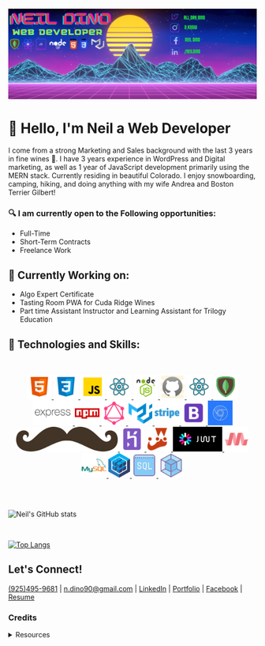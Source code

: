 ![Banner Image](./images/banner.png)

# &#128075; Hello, I'm Neil a Web Developer

I come from a strong Marketing and Sales background with the last 3 years in fine wines &#127863;.  I have 3 years experience in WordPress and Digital marketing, as well as 1 year of JavaScript development primarily using the MERN stack.  Currently residing in beautiful Colorado.  I enjoy snowboarding, camping, hiking, and doing anything with my wife Andrea and Boston Terrier Gilbert!

### &#128269; I am currently open to the Following opportunities:
* Full-Time
* Short-Term Contracts
* Freelance Work

## &#128296; Currently Working on: 

* Algo Expert Certificate
* Tasting Room PWA for Cuda Ridge Wines
* Part time Assistant Instructor and Learning Assistant for Trilogy Education

## &#129302; Technologies and Skills:
<br/>
<p align="center">
    <a href="https://neildino.tech">
        <img height="50rem" src="./images/logos/html.png">
        <img height="50rem" src="./images/logos/css.png">
        <img height="50rem" src="./images/logos/javascript.png">
        <img height="50rem" src="./images/logos/react.png">
        <img height="50rem" src="./images/logos/node.png">
        <img height="50rem" src="./images/logos/github.png">
        <img height="50rem" src="./images/logos/react.png">
        <img height="50rem" src="./images/logos/mongo.png">
        <img height="50rem" src="./images/logos/express.png">
        <img height="50rem" src="./images/logos/npm.png">
        <img height="50rem" src="./images/logos/graphql.png">
        <img height="50rem" src="./images/logos/materialui.png">
        <img height="50rem" src="./images/logos/stripe.png">
        <img height="50rem" src="./images/logos/bootstrap.png">
        <img height="50rem" src="./images/logos/devtools.jpg">
        <img height="50rem" src="./images/logos/handlebars.png">
        <img height="50rem" src="./images/logos/heroku.png">
        <img height="50rem" src="./images/logos/jest.png">
        <img height="50rem" src="./images/logos/jwt.png">
        <img height="50rem" src="./images/logos/materialize.png">
        <img height="50rem" src="./images/logos/mysql.png">
        <img height="50rem" src="./images/logos/sequelize.png">
        <img height="50rem" src="./images/logos/sql.png">
        <img height="50rem" src="./images/logos/webpack.png">
    </a>
</p>

<br/>
<br/>

![Neil's GitHub stats](https://github-readme-stats.vercel.app/api?username=NGDino&show_icons=true&theme=merko)

<br/>

[![Top Langs](https://github-readme-stats.vercel.app/api/top-langs/?username=NGDino&layout=compact&theme=merko&langs_count=4)](https://github.com/NGDino/github-readme-stats)

## Let's Connect!

[(925)495-9681](tel:9254959681)  |  [n.dino90@gmail.com](mailto:me@neildino.tech)  |  [LinkedIn](https://www.linkedin.com/in/neildino/)  |  [Portfolio](https://www.neildino.tech/)  |  [Facebook](facebook.com/neil.dino1868)  |  [Resume](https://drive.google.com/file/d/1ch_63WJwCPraBcPtmOcKFqDnQuOjAcCD/view?usp=sharing)


### Credits 
<details>
  <summary>Resources</summary>

* Logos - Icon8.com & iconscout.com & pngitem.com

* GitHub Stats https://github.com/anuraghazra/github-readme-stats

</details>
